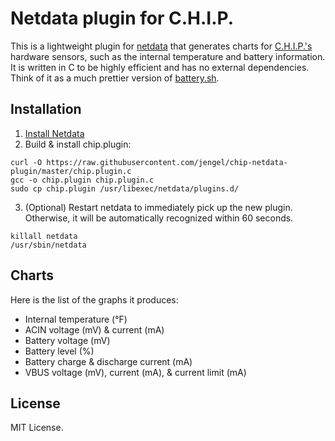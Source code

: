 # Netdata plugin for C.H.I.P.

This is a lightweight plugin for [netdata](https://github.com/firehol/netdata) that generates charts for [C.H.I.P.'s](https://getchip.com/pages/chip) hardware sensors, such as the internal temperature and battery information.  It is written in C to be highly efficient and has no external dependencies.  Think of it as a much prettier version of [battery.sh](https://github.com/NextThingCo/CHIP-hwtest/blob/chip/stable/chip-hwtest/bin/battery.sh).

## Installation

1. [Install Netdata](https://github.com/firehol/netdata/wiki/Installation)
2. Build & install chip.plugin:
```
curl -O https://raw.githubusercontent.com/jengel/chip-netdata-plugin/master/chip.plugin.c
gcc -o chip.plugin chip.plugin.c
sudo cp chip.plugin /usr/libexec/netdata/plugins.d/
```
3. (Optional) Restart netdata to immediately pick up the new plugin. Otherwise, it will be automatically recognized within 60 seconds.
```
killall netdata
/usr/sbin/netdata
```

## Charts

Here is the list of the graphs it produces:
- Internal temperature (&deg;F)
- ACIN voltage (mV) & current (mA)
- Battery voltage (mV)
- Battery level (%)
- Battery charge & discharge current (mA)
- VBUS voltage (mV), current (mA), & current limit (mA)

## License

MIT License.